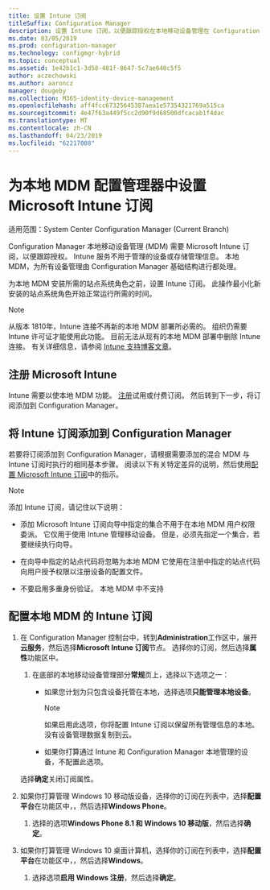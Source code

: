 ```yaml
---
title: 设置 Intune 订阅
titleSuffix: Configuration Manager
description: 设置 Intune 订阅，以便跟踪授权在本地移动设备管理在 Configuration Manager
ms.date: 03/05/2019
ms.prod: configuration-manager
ms.technology: configmgr-hybrid
ms.topic: conceptual
ms.assetid: 1e42b1c1-3d58-481f-8647-5c7ae640c5f5
author: aczechowski
ms.author: aaroncz
manager: dougeby
ms.collection: M365-identity-device-management
ms.openlocfilehash: aff4fcc67325645387aea1e57354321769a515ca
ms.sourcegitcommit: 4e47f63a449f5cc2d90f9d68500dfcacab1f4dac
ms.translationtype: MT
ms.contentlocale: zh-CN
ms.lasthandoff: 04/23/2019
ms.locfileid: "62217008"
---
```

# <a name="set-up-a-microsoft-intune-subscription-for-on-premises-mdm-in-configuration-manager"></a>为本地 MDM 配置管理器中设置 Microsoft Intune 订阅

适用范围：System Center Configuration Manager (Current Branch)

Configuration Manager 本地移动设备管理 (MDM) 需要 Microsoft Intune 订阅，以便跟踪授权。 Intune 服务不用于管理的设备或存储管理信息。 本地 MDM，为所有设备管理由 Configuration Manager 基础结构进行都处理。  

为本地 MDM 安装所需的站点系统角色之前，设置 Intune 订阅。 此操作最小化新安装的站点系统角色开始正常运行所需的时间。  

> [!Note]  
> 从版本 1810年，Intune 连接不再新的本地 MDM 部署所必需的。<!--3607730, fka 1359124--> 组织仍需要 Intune 许可证才能使用此功能。 目前无法从现有的本地 MDM 部署中删除 Intune 连接。 有关详细信息，请参阅 [Intune 支持博客文章](https://techcommunity.microsoft.com/t5/Intune-Customer-Success/Move-from-Hybrid-Mobile-Device-Management-to-Intune-on-Azure/ba-p/280150)。  



##  <a name="sign-up-for-microsoft-intune"></a>注册 Microsoft Intune  

Intune 需要以使本地 MDM 功能。 [注册](https://docs.microsoft.com/intune/free-trial-sign-up)试用或付费订阅。 然后转到下一步，将订阅添加到 Configuration Manager。  



##  <a name="add-the-intune-subscription-to-configuration-manager"></a>将 Intune 订阅添加到 Configuration Manager  

若要将订阅添加到 Configuration Manager，请根据需要添加的混合 MDM 与 Intune 订阅时执行的相同基本步骤。 阅读以下有关特定差异的说明，然后使用[配置 Microsoft Intune 订阅](/sccm/mdm/deploy-use/configure-intune-subscription)中的指示。  

> [!NOTE]
>  添加 Intune 订阅，请记住以下说明：  
> 
> - 添加 Microsoft Intune 订阅向导中指定的集合不用于在本地 MDM 用户权限委派。 它仅用于使用 Intune 管理移动设备。 但是，必须先指定一个集合，若要继续执行向导。  
> 
> - 在向导中指定的站点代码将忽略为本地 MDM 它使用在注册中指定的站点代码向用户授予权限以注册设备的配置文件。  
> 
> - 不要启用多重身份验证。 本地 MDM 中不支持  



##  <a name="configure-the-intune-subscription-for-on-premises-mdm"></a>配置本地 MDM 的 Intune 订阅  

1. 在 Configuration Manager 控制台中，转到**Administration**工作区中，展开**云服务**，然后选择**Microsoft Intune 订阅**节点。 选择你的订阅，然后选择**属性**功能区中。   

    1. 在底部的本地移动设备管理部分**常规**页上，选择以下选项之一：

        - 如果您计划为只包含设备托管在本地，选择选项**只能管理本地设备**。  

            > [!NOTE]  
            > 如果启用此选项，你将配置 Intune 订阅以保留所有管理信息的本地。 没有设备管理数据复制到云。  

        - 如果你打算通过 Intune 和 Configuration Manager 本地管理的设备，不配置此选项。  

    选择**确定**关闭订阅属性。

2. 如果你打算管理 Windows 10 移动版设备，选择你的订阅在列表中，选择**配置平台**在功能区中，，然后选择**Windows Phone**。  

    1. 选择的选项**Windows Phone 8.1 和 Windows 10 移动版**，然后选择**确定**。  

3. 如果你打算管理 Windows 10 桌面计算机，选择你的订阅在列表中，选择**配置平台**在功能区中，，然后选择**Windows**。  

    1. 选择选项**启用 Windows 注册**，然后选择**确定**。  


